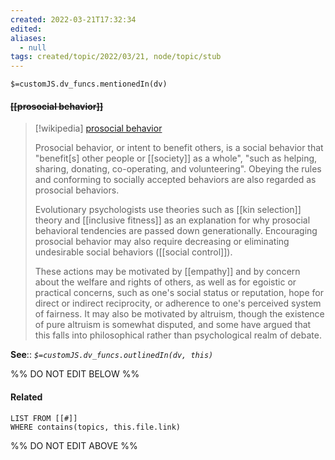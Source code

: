 ```yaml
---
created: 2022-03-21T17:32:34 
edited: 
aliases:
  - null
tags: created/topic/2022/03/21, node/topic/stub
---
```

`$=customJS.dv_funcs.mentionedIn(dv)`

#### <s class="topic-title">[[prosocial behavior]]</s>

> [!wikipedia] [prosocial behavior](https://en.wikipedia.org/wiki/Prosocial%20behavior)
> 
> Prosocial behavior, or intent to benefit others, is a social behavior that "benefit[s] other people or [[society]] as a whole", "such as helping, sharing, donating, co-operating, and volunteering". Obeying the rules and conforming to socially accepted behaviors are also regarded as prosocial behaviors. 
> 
> Evolutionary psychologists use theories such as [[kin selection]] theory and [[inclusive fitness]] as an explanation for why prosocial behavioral tendencies are passed down generationally. Encouraging prosocial behavior may also require decreasing or eliminating undesirable social behaviors ([[social control]]).
>
> These actions may be motivated by [[empathy]] and by concern about the welfare and rights of others, as well as for egoistic or practical concerns, such as one's social status or reputation, hope for direct or indirect reciprocity, or adherence to one's perceived system of fairness. It may also be motivated by altruism, though the existence of pure altruism is somewhat disputed, and some have argued that this falls into philosophical rather than psychological realm of debate. 
> 

**See**::
*`$=customJS.dv_funcs.outlinedIn(dv, this)`*

%% DO NOT EDIT BELOW %%

#### Related 

```dataview
LIST FROM [[#]]
WHERE contains(topics, this.file.link)
```
%% DO NOT EDIT ABOVE %%

